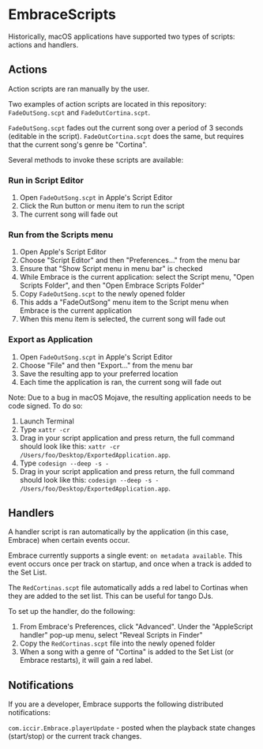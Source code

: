 # EmbraceScripts

Historically, macOS applications have supported two types of scripts: actions and handlers.

## Actions

Action scripts are ran manually by the user.

Two examples of action scripts are located in this repository: `FadeOutSong.scpt` and `FadeOutCortina.scpt`.

`FadeOutSong.scpt` fades out the current song over a period of 3 seconds (editable in the script).
`FadeOutCortina.scpt` does the same, but requires that the current song's genre be "Cortina".

Several methods to invoke these scripts are available:

### Run in Script Editor

1. Open `FadeOutSong.scpt` in Apple's Script Editor
2. Click the Run button or menu item to run the script
3. The current song will fade out

### Run from the Scripts menu

1. Open Apple's Script Editor
2. Choose "Script Editor" and then "Preferences…" from the menu bar
3. Ensure that "Show Script menu in menu bar" is checked
4. While Embrace is the current application: select the Script menu, "Open Scripts Folder", and then
"Open Embrace Scripts Folder"
5. Copy `FadeOutSong.scpt` to the newly opened folder
6. This adds a "FadeOutSong" menu item to the Script menu when Embrace is the current application
7. When this menu item is selected, the current song will fade out

### Export as Application

1. Open `FadeOutSong.scpt` in Apple's Script Editor
2. Choose "File" and then "Export…" from the menu bar
3. Save the resulting app to your preferred location
4. Each time the application is ran, the current song will fade out

Note: Due to a bug in macOS Mojave, the resulting application needs to be code signed. To do so:

1. Launch Terminal
2. Type `xattr -cr `
3. Drag in your script application and press return, the full command should look like this:
`xattr -cr /Users/foo/Desktop/ExportedApplication.app`.
4. Type `codesign --deep -s - `
5. Drag in your script application and press return, the full command should look like this:
`codesign --deep -s - /Users/foo/Desktop/ExportedApplication.app`.


## Handlers

A handler script is ran automatically by the application (in this case, Embrace) when certain events occur.

Embrace currently supports a single event: `on metadata available`. This event occurs once per track on startup, and once when a track is added to the Set List.

The `RedCortinas.scpt` file automatically adds a red label to Cortinas when they are added to the set list. This can be useful for tango DJs.

To set up the handler, do the following:

1. From Embrace's Preferences, click "Advanced". Under the "AppleScript handler" pop-up menu, select "Reveal Scripts in Finder"
2. Copy the `RedCortinas.scpt` file into the newly opened folder
3. When a song with a genre of "Cortina" is added to the Set List (or Embrace restarts), it will gain a red label.

## Notifications

If you are a developer, Embrace supports the following distributed notifications:

`com.iccir.Embrace.playerUpdate` - posted when the playback state changes (start/stop) or the current track changes.
